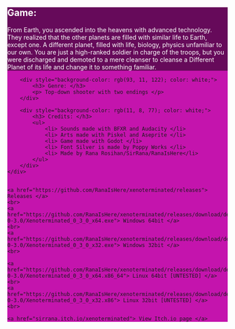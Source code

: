 <html>
    
<body>
    <div style="background-color: rgb(196, 20, 173)">
        <div style="background-color: rgb(102, 10, 90); color: white;"> 
            <h2> Game: </h2>
            <p> From Earth, you ascended into the heavens with advanced technology. They realized that the other planets are filled with similar life to Earth, except one. A different         planet, filled with life, biology, physics unfamiliar to our own. You are just a high-ranked soldier in charge of the troops, but you were discharged and demoted to a mere         cleanser to cleanse a Different Planet of its life and change it to something familiar. </p>
        </div>

        <div style="background-color: rgb(93, 11, 122); color: white;"> 
            <h3> Genre: </h3>
            <p> Top-down shooter with two endings </p>
        </div>
        
        <div style="background-color: rgb(11, 8, 77); color: white;"> 
            <h3> Credits: </h3>
            <ul>
                <li> Sounds made with BFXR and Audacity </li>
                <li> Arts made with Piskel and Aseprite </li>
                <li> Game made with Godot </li>
                <li> Font Silver is made by Poppy Works </li>
                <li> Made by Rana Rosihan/SirRana/RanaIsHere</li>
            </ul>
        </div>
    </div>
    
    
    <a href="https://github.com/RanaIsHere/xenoterminated/releases"> Releases </a>
    <br>
    <a href="https://github.com/RanaIsHere/xenoterminated/releases/download/dev-0-3.0/Xenoterminated_0_3_0_x64.exe"> Windows 64bit </a>
    <br>
    <a href="https://github.com/RanaIsHere/xenoterminated/releases/download/dev-0-3.0/Xenoterminated_0_3_0_x32.exe"> Windows 32bit </a>
    <br>
    
    <a href="https://github.com/RanaIsHere/xenoterminated/releases/download/dev-0-3.0/Xenoterminated_0_3_0_x64.x86_64"> Linux 64bit [UNTESTED] </a>
    <br>
    <a href="https://github.com/RanaIsHere/xenoterminated/releases/download/dev-0-3.0/Xenoterminated_0_3_0_x32.x86"> Linux 32bit [UNTESTED] </a>
    <br>
    
    <a href="sirrana.itch.io/xenoterminated"> View Itch.io page </a>
</body>

</html>
